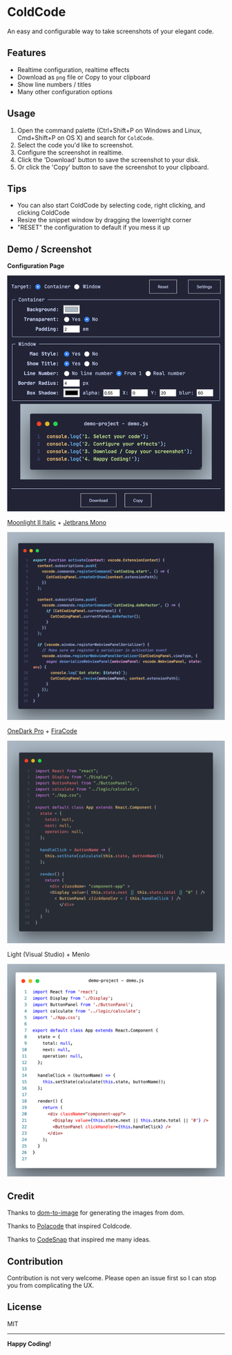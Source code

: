 # ColdCode

An easy and configurable way to take screenshots of your elegant code.

## Features

- Realtime configuration, realtime effects
- Download as `png` file or Copy to your clipboard
- Show line numbers / titles
- Many other configuration options

## Usage

1. Open the command palette (Ctrl+Shift+P on Windows and Linux, Cmd+Shift+P on OS X) and search for `ColdCode`.
2. Select the code you'd like to screenshot.
3. Configure the screenshot in realtime.
4. Click the 'Download' button to save the screenshot to your disk.
5. Or click the 'Copy' button to save the screenshot to your clipboard.

## Tips

- You can also start ColdCode by selecting code, right clicking, and clicking ColdCode
- Resize the snippet window by dragging the lowerright corner
- "RESET" the configuration to default if you mess it up

## Demo / Screenshot

**Configuration Page**

![Screenshot](https://raw.githubusercontent.com/ericliu-el/coldcode/master/demo/screenshot.png)

[Moonlight II Italic](https://github.com/atomiks/moonlight-vscode-theme) + [Jetbrans Mono](https://www.jetbrains.com/lp/mono/)

![demo1](https://raw.githubusercontent.com/ericliu-el/coldcode/master/demo/moonlightIIItalic-JetBransMMono.png)

[OneDark Pro](https://marketplace.visualstudio.com/items?itemName=zhuangtongfa.Material-theme) + [FiraCode](https://github.com/tonsky/FiraCode)

![demo2](https://raw.githubusercontent.com/ericliu-el/coldcode/master/demo/onedarkPro-FiraCode.png)

Light (Visual Studio) + Menlo

![demo3](https://raw.githubusercontent.com/ericliu-el/coldcode/master/demo/vscodeLight-Menlo.png)

## Credit

Thanks to [dom-to-image](https://github.com/tsayen/dom-to-image) for generating the images from dom.

Thanks to [Polacode](https://github.com/octref/polacode) that inspired Coldcode.

Thanks to [CodeSnap](https://github.com/kufii/CodeSnap) that inspired me many ideas.

## Contribution

Contribution is not very welcome. Please open an issue first so I can stop you from complicating the UX.

## License

MIT

---

**Happy Coding!**

